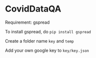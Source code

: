 # CovidDataQA
Requirement: gspread

To install gspread, do `pip install gspread`

Create a folder name `key` and `temp`

Add your own google key to `key/key.json`
